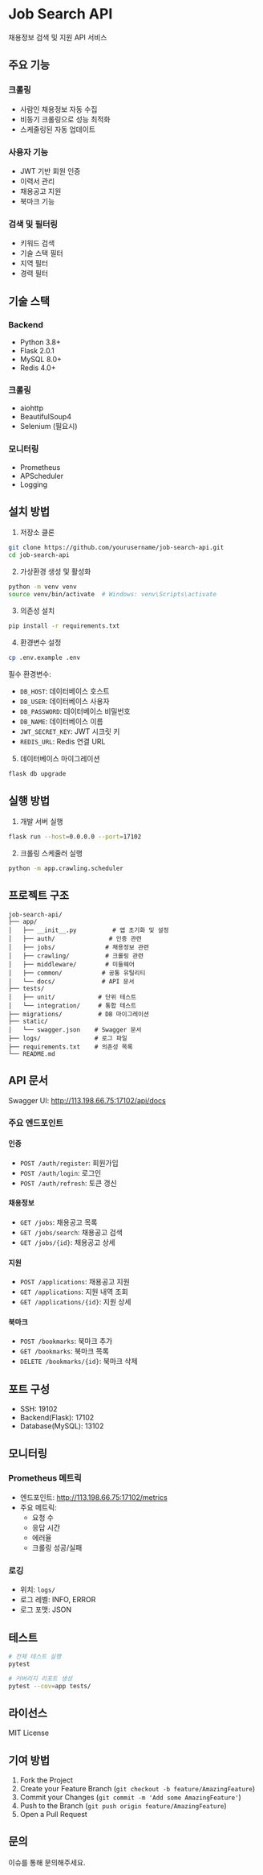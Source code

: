 # Job Search API

채용정보 검색 및 지원 API 서비스

## 주요 기능

### 크롤링
- 사람인 채용정보 자동 수집
- 비동기 크롤링으로 성능 최적화
- 스케줄링된 자동 업데이트

### 사용자 기능
- JWT 기반 회원 인증
- 이력서 관리
- 채용공고 지원
- 북마크 기능

### 검색 및 필터링
- 키워드 검색
- 기술 스택 필터
- 지역 필터
- 경력 필터

## 기술 스택

### Backend
- Python 3.8+
- Flask 2.0.1
- MySQL 8.0+
- Redis 4.0+

### 크롤링
- aiohttp
- BeautifulSoup4
- Selenium (필요시)

### 모니터링
- Prometheus
- APScheduler
- Logging

## 설치 방법

1. 저장소 클론
```bash
git clone https://github.com/yourusername/job-search-api.git
cd job-search-api
```

2. 가상환경 생성 및 활성화
```bash
python -m venv venv
source venv/bin/activate  # Windows: venv\Scripts\activate
```

3. 의존성 설치
```bash
pip install -r requirements.txt
```

4. 환경변수 설정
```bash
cp .env.example .env
```

필수 환경변수:
- `DB_HOST`: 데이터베이스 호스트
- `DB_USER`: 데이터베이스 사용자
- `DB_PASSWORD`: 데이터베이스 비밀번호
- `DB_NAME`: 데이터베이스 이름
- `JWT_SECRET_KEY`: JWT 시크릿 키
- `REDIS_URL`: Redis 연결 URL

5. 데이터베이스 마이그레이션
```bash
flask db upgrade
```

## 실행 방법

1. 개발 서버 실행
```bash
flask run --host=0.0.0.0 --port=17102
```

2. 크롤링 스케줄러 실행
```bash
python -m app.crawling.scheduler
```

## 프로젝트 구조
```
job-search-api/
├── app/
│   ├── __init__.py          # 앱 초기화 및 설정
│   ├── auth/               # 인증 관련
│   ├── jobs/              # 채용정보 관련
│   ├── crawling/          # 크롤링 관련
│   ├── middleware/        # 미들웨어
│   ├── common/           # 공통 유틸리티
│   └── docs/             # API 문서
├── tests/
│   ├── unit/            # 단위 테스트
│   └── integration/     # 통합 테스트
├── migrations/          # DB 마이그레이션
├── static/
│   └── swagger.json    # Swagger 문서
├── logs/               # 로그 파일
├── requirements.txt    # 의존성 목록
└── README.md
```

## API 문서

Swagger UI: http://113.198.66.75:17102/api/docs

### 주요 엔드포인트

#### 인증
- `POST /auth/register`: 회원가입
- `POST /auth/login`: 로그인
- `POST /auth/refresh`: 토큰 갱신

#### 채용정보
- `GET /jobs`: 채용공고 목록
- `GET /jobs/search`: 채용공고 검색
- `GET /jobs/{id}`: 채용공고 상세

#### 지원
- `POST /applications`: 채용공고 지원
- `GET /applications`: 지원 내역 조회
- `GET /applications/{id}`: 지원 상세

#### 북마크
- `POST /bookmarks`: 북마크 추가
- `GET /bookmarks`: 북마크 목록
- `DELETE /bookmarks/{id}`: 북마크 삭제

## 포트 구성
- SSH: 19102
- Backend(Flask): 17102
- Database(MySQL): 13102

## 모니터링

### Prometheus 메트릭
- 엔드포인트: http://113.198.66.75:17102/metrics
- 주요 메트릭:
  - 요청 수
  - 응답 시간
  - 에러율
  - 크롤링 성공/실패

### 로깅
- 위치: `logs/`
- 로그 레벨: INFO, ERROR
- 로그 포맷: JSON

## 테스트

```bash
# 전체 테스트 실행
pytest

# 커버리지 리포트 생성
pytest --cov=app tests/
```

## 라이선스

MIT License

## 기여 방법

1. Fork the Project
2. Create your Feature Branch (`git checkout -b feature/AmazingFeature`)
3. Commit your Changes (`git commit -m 'Add some AmazingFeature'`)
4. Push to the Branch (`git push origin feature/AmazingFeature`)
5. Open a Pull Request

## 문의

이슈를 통해 문의해주세요.